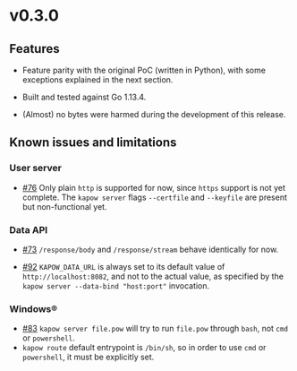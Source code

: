 # v0.3.0

## Features

* Feature parity with the original PoC (written in Python), with some exceptions
  explained in the next section.

* Built and tested against Go 1.13.4.

* (Almost) no bytes were harmed during the development of this release.


## Known issues and limitations

### User server

* [#76][i76] Only plain `http` is supported for now, since `https` support is
  not yet complete. The `kapow server` flags `--certfile` and `--keyfile` are
  present but non-functional yet.


### Data API

* [#73][i73] `/response/body` and `/response/stream` behave identically for now.

* [#92][i92] `KAPOW_DATA_URL` is always set to its default value of
  `http://localhost:8082`, and not to the actual value, as specified by the
  `kapow server --data-bind "host:port"` invocation.


### Windows®

* [#83][i83] `kapow server file.pow` will try to run `file.pow` through `bash`, not `cmd`
  or `powershell`.
* `kapow route` default entrypoint is `/bin/sh`, so in order to use `cmd` or
  `powershell`, it must be explicitly set.


[i73]: https://github.com/BBVA/kapow/issues/73
[i76]: https://github.com/BBVA/kapow/issues/76
[i83]: https://github.com/BBVA/kapow/issues/83
[i92]: https://github.com/BBVA/kapow/issues/92
